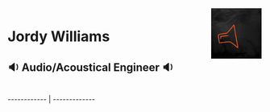 <!-- To appear on profile -->
<img align='right' src='https://raw.githubusercontent.com/jordyjwilliams/jordyjwilliams/master/assets/speaker.gif' width='100"'>

# Jordy Williams
## 🔉 Audio/Acoustical Engineer 🔉

<br>
<!-- [![github_stats](https://github-readme-stats.vercel.app/api?username=jordyjwilliams&count_private=true&theme=synthwave&show_icons=true)](https://github.com/jordyjwilliams) | [![top_langs](https://github-readme-stats.vercel.app/api/top-langs/?username=jordyjwilliams&layout=compact&theme=synthwave)](https://github.com/jordyjwilliams) -->
------------ | -------------
